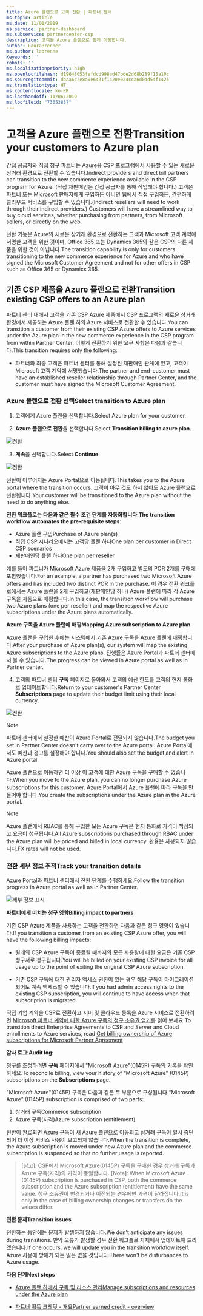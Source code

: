 ```yaml
---
title: Azure 플랜으로 고객 전환 | 파트너 센터
ms.topic: article
ms.date: 11/01/2019
ms.service: partner-dashboard
ms.subservice: partnercenter-csp
description: 고객을 Azure 플랜으로 쉽게 이동합니다.
author: LauraBrenner
ms.author: labrenne
Keywords: ''
robots: ''
ms.localizationpriority: high
ms.openlocfilehash: d19648053fefdcd998ad47bde2d68b289f15a10c
ms.sourcegitcommit: dbaa6c2e8a0e6431f1420e024cca6d0dd54f1425
ms.translationtype: HT
ms.contentlocale: ko-KR
ms.lasthandoff: 11/06/2019
ms.locfileid: "73653837"
---
```

# <a name="transition-your-customers-to-azure-plan"></a><span data-ttu-id="bd3e0-103">고객을 Azure 플랜으로 전환</span><span class="sxs-lookup"><span data-stu-id="bd3e0-103">Transition your customers to Azure plan</span></span>

<span data-ttu-id="bd3e0-104">간접 공급자와 직접 청구 파트너는 Azure용 CSP 프로그램에서 사용할 수 있는 새로운 상거래 환경으로 전환할 수 있습니다.</span><span class="sxs-lookup"><span data-stu-id="bd3e0-104">Indirect providers and direct bill partners can transition to the new commerce experience available in the CSP program for Azure.</span></span> <span data-ttu-id="bd3e0-105">(직접 재판매인은 간접 공급자를 통해 작업해야 합니다.) 고객은 파트너 또는 Microsoft 판매자에게 구입하든 아니면 웹에서 직접 구입하든, 간편하게 클라우드 서비스를 구입할 수 있습니다.</span><span class="sxs-lookup"><span data-stu-id="bd3e0-105">(Indirect resellers will need to work through their indirect providers.) Customers will have a streamlined way to buy cloud services, whether purchasing from partners, from Microsoft sellers, or directly on the web.</span></span>

<span data-ttu-id="bd3e0-106">전환 기능은 Azure의 새로운 상거래 환경으로 전환하는 고객과 Microsoft 고객 계약에 서명한 고객을 위한 것이며, Office 365 또는 Dynamics 365와 같은 CSP의 다른 제품을 위한 것이 아닙니다.</span><span class="sxs-lookup"><span data-stu-id="bd3e0-106">The transition capability is only for customers transitioning to the new commerce experience for Azure and who have signed the Microsoft Customer Agreement and not for other offers in CSP such as Office 365 or Dynamics 365.</span></span>

## <a name="transition-existing-csp-offers-to-an-azure-plan"></a><span data-ttu-id="bd3e0-107">기존 CSP 제품을 Azure 플랜으로 전환</span><span class="sxs-lookup"><span data-stu-id="bd3e0-107">Transition existing CSP offers to an Azure plan</span></span>

<span data-ttu-id="bd3e0-108">파트너 센터 내에서 고객을 기존 CSP Azure 제품에서 CSP 프로그램의 새로운 상거래 환경에서 제공하는 Azure 플랜 하의 Azure 서비스로 전환할 수 있습니다.</span><span class="sxs-lookup"><span data-stu-id="bd3e0-108">You can transition a customer from their existing CSP Azure offers to Azure services under the Azure plan in the new commerce experience in the CSP program from within Partner Center.</span></span> <span data-ttu-id="bd3e0-109">이렇게 전환하기 위한 요구 사항은 다음과 같습니다.</span><span class="sxs-lookup"><span data-stu-id="bd3e0-109">This transition requires only the following:</span></span>

- <span data-ttu-id="bd3e0-110">파트너와 최종 고객은 파트너 센터를 통해 설정된 재판매인 관계에 있고, 고객이 Microsoft 고객 계약에 서명했습니다.</span><span class="sxs-lookup"><span data-stu-id="bd3e0-110">The partner and end-customer must have an established reseller relationship through Partner Center, and the customer must have signed the Microsoft Customer Agreement.</span></span>

### <a name="select-transition-to-azure-plan"></a><span data-ttu-id="bd3e0-111">Azure 플랜으로 전환 선택</span><span class="sxs-lookup"><span data-stu-id="bd3e0-111">Select transition to Azure plan</span></span>

1. <span data-ttu-id="bd3e0-112">고객에게 Azure 플랜을 선택합니다.</span><span class="sxs-lookup"><span data-stu-id="bd3e0-112">Select Azure plan for your customer.</span></span>

2. <span data-ttu-id="bd3e0-113">**Azure 플랜으로 전환**을 선택합니다.</span><span class="sxs-lookup"><span data-stu-id="bd3e0-113">Select **Transition billing to azure plan**.</span></span>

![전환](images/azure/transition1.png)

3. <span data-ttu-id="bd3e0-115">**계속**을 선택합니다.</span><span class="sxs-lookup"><span data-stu-id="bd3e0-115">Select **Continue**</span></span>

![전환](images/azure/transition2.png)

<span data-ttu-id="bd3e0-117">전환이 이루어지는 Azure Portal으로 이동됩니다.</span><span class="sxs-lookup"><span data-stu-id="bd3e0-117">This takes you to the Azure portal where the transition occurs.</span></span> <span data-ttu-id="bd3e0-118">고객이 아무 것도 하지 않아도 Azure 플랜으로 전환됩니다.</span><span class="sxs-lookup"><span data-stu-id="bd3e0-118">Your customer will be transitioned to the Azure plan without the need to do anything else.</span></span> 

<span data-ttu-id="bd3e0-119">**전환 워크플로는 다음과 같은 필수 조건 단계를 자동화합니다**.</span><span class="sxs-lookup"><span data-stu-id="bd3e0-119">**The transition workflow automates the pre-requisite steps**:</span></span> 

- <span data-ttu-id="bd3e0-120">Azure 플랜 구입</span><span class="sxs-lookup"><span data-stu-id="bd3e0-120">Purchase of Azure plan(s)</span></span> 
- <span data-ttu-id="bd3e0-121">직접 CSP 시나리오에서는 고객당 플랜 하나</span><span class="sxs-lookup"><span data-stu-id="bd3e0-121">One plan per customer in Direct CSP scenarios</span></span>  
- <span data-ttu-id="bd3e0-122">재판매인당 플랜 하나</span><span class="sxs-lookup"><span data-stu-id="bd3e0-122">One plan per reseller</span></span>  

<span data-ttu-id="bd3e0-123">예를 들어 파트너가 Microsoft Azure 제품을 2개 구입하고 별도의 POR 2개를 구매에 포함했습니다.</span><span class="sxs-lookup"><span data-stu-id="bd3e0-123">For an example, a partner has purchased two Microsoft Azure offers and has included two distinct POR in the purchase.</span></span> <span data-ttu-id="bd3e0-124">이 경우 전환 워크플로에서는 Azure 플랜을 2개 구입하고(재판매인당 하나) Azure 플랜에 따라 각 Azure 구독을 자동으로 매핑합니다.</span><span class="sxs-lookup"><span data-stu-id="bd3e0-124">In this case, the transition workflow will purchase two Azure plans (one per reseller) and map the respective Azure subscriptions under the Azure plans automatically.</span></span>  

<span data-ttu-id="bd3e0-125">**Azure 구독을 Azure 플랜에 매핑**</span><span class="sxs-lookup"><span data-stu-id="bd3e0-125">**Mapping Azure subscription to Azure plan**</span></span>

<span data-ttu-id="bd3e0-126">Azure 플랜을 구입한 후에는 시스템에서 기존 Azure 구독을 Azure 플랜에 매핑합니다.</span><span class="sxs-lookup"><span data-stu-id="bd3e0-126">After your purchase of Azure plan(s), our system will map the existing Azure subscriptions to the Azure plans.</span></span> <span data-ttu-id="bd3e0-127">진행률은 Azure Portal과 파트너 센터에서 볼 수 있습니다.</span><span class="sxs-lookup"><span data-stu-id="bd3e0-127">The progress can be viewed in Azure portal as well as in Partner center.</span></span> 

4. <span data-ttu-id="bd3e0-128">고객의 파트너 센터 **구독** 페이지로 돌아와서 고객의 예산 한도를 고객의 현지 통화로 업데이트합니다.</span><span class="sxs-lookup"><span data-stu-id="bd3e0-128">Return to your customer's Partner Center **Subscriptions** page to update their budget limit using their local currency.</span></span> 

![전환](images/azure/transition3.png)

>[!NOTE]
><span data-ttu-id="bd3e0-130">파트너 센터에서 설정한 예산이 Azure Portal로 전달되지 않습니다.</span><span class="sxs-lookup"><span data-stu-id="bd3e0-130">The budget you set in Partner Center doesn't carry over to the Azure portal.</span></span> <span data-ttu-id="bd3e0-131">Azure Portal에서도 예산과 경고를 설정해야 합니다.</span><span class="sxs-lookup"><span data-stu-id="bd3e0-131">You should also set the budget and alert in Azure portal.</span></span>

<span data-ttu-id="bd3e0-132">Azure 플랜으로 이동하면 더 이상 이 고객에 대한 Azure 구독을 구매할 수 없습니다.</span><span class="sxs-lookup"><span data-stu-id="bd3e0-132">When you move to the Azure plan, you can no longer purchase Azure subscriptions for this customer.</span></span> <span data-ttu-id="bd3e0-133">Azure Portal에서 Azure 플랜에 따라 구독을 만들어야 합니다.</span><span class="sxs-lookup"><span data-stu-id="bd3e0-133">You create the subscriptions under the Azure plan in the Azure portal.</span></span>

>[!NOTE]
> <span data-ttu-id="bd3e0-134">Azure 플랜에서 RBAC를 통해 구입한 모든 Azure 구독은 현지 통화로 가격이 책정되고 요금이 청구됩니다.</span><span class="sxs-lookup"><span data-stu-id="bd3e0-134">All Azure subscriptions purchased through RBAC under the Azure plan will be priced and billed in local currency.</span></span> <span data-ttu-id="bd3e0-135">환율은 사용되지 않습니다.</span><span class="sxs-lookup"><span data-stu-id="bd3e0-135">FX rates will not be used.</span></span>

### <a name="track-your-transition-details"></a><span data-ttu-id="bd3e0-136">전환 세부 정보 추적</span><span class="sxs-lookup"><span data-stu-id="bd3e0-136">Track your transition details</span></span>

<span data-ttu-id="bd3e0-137">Azure Portal과 파트너 센터에서 전환 단계를 수행하세요.</span><span class="sxs-lookup"><span data-stu-id="bd3e0-137">Follow the transition progress in Azure portal as well as in Partner Center.</span></span>

![세부 정보 표시](images/azure/details1.png)

<span data-ttu-id="bd3e0-139">**파트너에게 미치는 청구 영향**</span><span class="sxs-lookup"><span data-stu-id="bd3e0-139">**Billing impact to partners**</span></span>

<span data-ttu-id="bd3e0-140">기존 CSP Azure 제품을 사용하는 고객을 전환하면 다음과 같은 청구 영향이 있습니다.</span><span class="sxs-lookup"><span data-stu-id="bd3e0-140">If you transition a customer from an existing CSP Azure offer, you will have the following billing impacts:</span></span>

- <span data-ttu-id="bd3e0-141">원래의 CSP Azure 구독이 종료될 때까지의 모든 사용량에 대한 요금은 기존 CSP 청구서로 청구됩니다.</span><span class="sxs-lookup"><span data-stu-id="bd3e0-141">You will be billed on your existing CSP invoice for all usage up to the point of exiting the original CSP Azure subscription.</span></span>

- <span data-ttu-id="bd3e0-142">기존 CSP 구독에 대한 관리자 액세스 권한이 있는 경우 해당 구독이 마이그레이션되어도 계속 액세스할 수 있습니다.</span><span class="sxs-lookup"><span data-stu-id="bd3e0-142">If you had admin access rights to the existing CSP subscription, you will continue to have access when that subscription is migrated.</span></span>

<span data-ttu-id="bd3e0-143">직접 기업 계약을 CSP로 전환하고 서버 및 클라우드 등록을 Azure 서비스로 전환하려면 [Microsoft 파트너 계약에 대한 Azure 구독의 청구 소유권 얻기](https://docs.microsoft.com/azure/billing/mpa-request-ownership)를 읽어 보세요.</span><span class="sxs-lookup"><span data-stu-id="bd3e0-143">To transition direct Enterprise Agreements to CSP and Server and Cloud enrollments to Azure services, read [Get billing ownership of Azure subscriptions for Microsoft Partner Agreement](https://docs.microsoft.com/azure/billing/mpa-request-ownership)</span></span>

<span data-ttu-id="bd3e0-144">**감사 로그**:</span><span class="sxs-lookup"><span data-stu-id="bd3e0-144">**Audit log**:</span></span>

<span data-ttu-id="bd3e0-145">청구를 조정하려면 **구독** 페이지에서 "Microsoft Azure"(0145P) 구독의 기록을 확인하세요.</span><span class="sxs-lookup"><span data-stu-id="bd3e0-145">To reconcile billing, view your history of “Microsoft Azure" (0145P) subscriptions on the **Subscriptions** page.</span></span> 

<span data-ttu-id="bd3e0-146">"Microsoft Azure"(0145P) 구독은 다음과 같은 두 부분으로 구성됩니다.</span><span class="sxs-lookup"><span data-stu-id="bd3e0-146">“Microsoft Azure" (0145P) subscription is comprised of two parts:</span></span>
1. <span data-ttu-id="bd3e0-147">상거래 구독</span><span class="sxs-lookup"><span data-stu-id="bd3e0-147">Commerce subscription</span></span> 
2. <span data-ttu-id="bd3e0-148">Azure 구독(자격)</span><span class="sxs-lookup"><span data-stu-id="bd3e0-148">Azure subscription (entitlement)</span></span>

<span data-ttu-id="bd3e0-149">전환이 완료되면 Azure 구독이 새 Azure 플랜으로 이동되고 상거래 구독이 일시 중단되어 더 이상 서비스 사용이 보고되지 않습니다.</span><span class="sxs-lookup"><span data-stu-id="bd3e0-149">When the transition is complete, the Azure subscription is moved under new Azure plan and the commerce subscription is suspended so that no further usage is reported.</span></span>  

>[참고]: CSP에서 Microsoft Azure(0145P) 구독을 구매한 경우 상거래 구독과 Azure 구독(자격)의 가격이 동일합니다.
>[Note]: When Microsoft Azure (0145P) subscription is purchased in CSP, both the commerce subscription and the Azure subscription (entitlement) have the same value. <span data-ttu-id="bd3e0-151">청구 소유권이 변경되거나 이전되는 경우에만 가격이 달라집니다.</span><span class="sxs-lookup"><span data-stu-id="bd3e0-151">It is only in the case of billing ownership changes or transfers do the values differ.</span></span> 

<span data-ttu-id="bd3e0-152">**전환 문제**</span><span class="sxs-lookup"><span data-stu-id="bd3e0-152">**Transition issues**</span></span>

<span data-ttu-id="bd3e0-153">전환하는 동안에는 문제가 발생하지 않습니다.</span><span class="sxs-lookup"><span data-stu-id="bd3e0-153">We don't anticipate any issues during transitions.</span></span> <span data-ttu-id="bd3e0-154">만약 오류가 발생할 경우 전환 워크플로 자체에서 업데이트해 드리겠습니다.</span><span class="sxs-lookup"><span data-stu-id="bd3e0-154">If one occurs, we will update you in the transition workflow itself.</span></span> <span data-ttu-id="bd3e0-155">Azure 사용에 방해가 되는 일은 없을 것입니다.</span><span class="sxs-lookup"><span data-stu-id="bd3e0-155">There won't be disturbances to Azure usage.</span></span>  

<span data-ttu-id="bd3e0-156">**다음 단계**</span><span class="sxs-lookup"><span data-stu-id="bd3e0-156">**Next steps**</span></span>

- [<span data-ttu-id="bd3e0-157">Azure 플랜 하에서 구독 및 리소스 관리</span><span class="sxs-lookup"><span data-stu-id="bd3e0-157">Manage subscriptions and resources under the Azure plan</span></span>](azure-plan-manage.md)

- [<span data-ttu-id="bd3e0-158">파트너 획득 크레딧 - 개요</span><span class="sxs-lookup"><span data-stu-id="bd3e0-158">Partner earned credit - overview</span></span>](partner-earned-credit.md)




